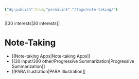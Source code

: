 ```yaml
---
{"dg-publish":true,"permalink":"/tags/note-taking/"}
---
```


[[30 interests\|30 interests]]

# Note-Taking

- [[Note-taking Apps\|Note-taking Apps]]
- [[30 input/300 other/Progressive Summarization\|Progressive Summarization]]
- [[PARA Illustration\|PARA Illustration]]
